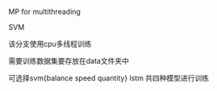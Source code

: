MP for multithreading

SVM

该分支使用cpu多线程训练

需要训练数据集要存放在data文件夹中

可选择svm{balance speed quantity} lstm 共四种模型进行训练


